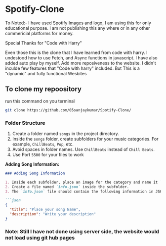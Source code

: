 # Spotify-Clone
To Noted:- I have used Spotify Images and logo, I am using this for only educational purpose. I am not publishing this any where or in any other commericial platforms for money.

Special Thanks for "Code with Harry"

Even those this is the clone that I have learned from code with harry. I undestood how to use Fetch, and Async functions in javascript. I have also added auto play by myself. Add more reposiveness to the website. I didn't inculde few features that "Code with harry" included. But This is a "dynamic" and fully functional Wesbites

## To clone my repoository
run this command on you terminal

```bash
git clone https://github.com/05sanjaykumar/Spotify-Clone/
```
### Folder Structure

1. Create a folder named `songs` in the project directory.
2. Inside the `songs` folder, create subfolders for your music categories. For example, `ChillBeats`, `Pop`, etc.
3. Avoid spaces in folder names. Use `ChillBeats` instead of `Chill Beats`.
4. Use Port `5500` for your files to work

**Adding Song Information:**

```markdown
### Adding Song Information

1. Inside each subfolder, place an image for the category and name it `Img.jpeg`.
2. Create a file named `info.json` inside the subfolder.
3. The `info.json` file should contain the following information in JSON format:

```json
{
  "title": "Place your song Name",
  "description": "Write your description"
}
```

### Note: Still I have not done using server side, the website would not load using git hub pages

